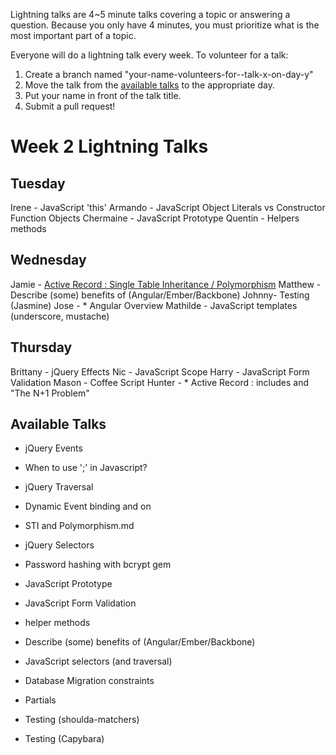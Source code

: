 Lightning talks are 4~5 minute talks covering a topic or answering a question.
Because you only have 4 minutes, you must prioritize what is the most important
part of a topic.

Everyone will do a lightning talk every week. To volunteer for a talk:

1. Create a branch named "your-name-volunteers-for--talk-x-on-day-y"
2. Move the talk from the [available talks](#availabl-talks) to the appropriate
   day.
3. Put your name in front of the talk title.
4. Submit a pull request!


# Week 2 Lightning Talks

## Tuesday
Irene - JavaScript 'this'
Armando - JavaScript Object Literals vs Constructor Function Objects
Chermaine -  JavaScript Prototype
Quentin - Helpers methods


## Wednesday
Jamie - [Active Record : Single Table Inheritance / Polymorphism](STI_and_Polymorphism.md)
Matthew - Describe (some) benefits of (Angular/Ember/Backbone)
Johnny- Testing (Jasmine)
Jose - * Angular Overview
Mathilde - JavaScript templates (underscore, mustache)



## Thursday
Brittany - jQuery Effects
Nic - JavaScript Scope
Harry - JavaScript Form Validation
Mason - Coffee Script
Hunter - * Active Record : includes and "The N+1 Problem"

## Available Talks

* jQuery Events

* When to use ';' in Javascript?
* jQuery Traversal
* Dynamic Event binding and on
* STI and Polymorphism.md
* jQuery Selectors
* Password hashing with bcrypt gem
* JavaScript Prototype
* JavaScript Form Validation
* helper methods
* Describe (some) benefits of (Angular/Ember/Backbone)

* JavaScript selectors (and traversal)
* Database Migration constraints
* Partials
* Testing (shoulda-matchers)
* Testing (Capybara)



